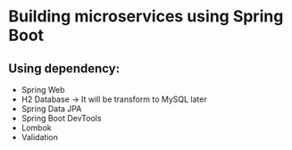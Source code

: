 # Building microservices using Spring Boot

## Using dependency:
* Spring Web
* H2 Database -> It will be transform to MySQL later
* Spring Data JPA
* Spring Boot DevTools
* Lombok
* Validation